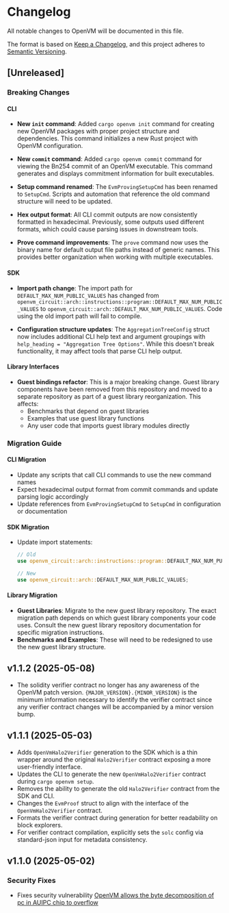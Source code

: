 # Changelog

All notable changes to OpenVM will be documented in this file.

The format is based on [Keep a Changelog](https://keepachangelog.com/en/1.0.0/),
and this project adheres to [Semantic Versioning](https://semver.org/spec/v2.0.0.html).

## [Unreleased]

### Breaking Changes

#### CLI

- **New `init` command**: Added `cargo openvm init` command for creating new OpenVM packages with proper project structure and dependencies. This command initializes a new Rust project with OpenVM configuration.

- **New `commit` command**: Added `cargo openvm commit` command for viewing the Bn254 commit of an OpenVM executable. This command generates and displays commitment information for built executables.

- **Setup command renamed**: The `EvmProvingSetupCmd` has been renamed to `SetupCmd`. Scripts and automation that reference the old command structure will need to be updated.

- **Hex output format**: All CLI commit outputs are now consistently formatted in hexadecimal. Previously, some outputs used different formats, which could cause parsing issues in downstream tools.

- **Prove command improvements**: The `prove` command now uses the binary name for default output file paths instead of generic names. This provides better organization when working with multiple executables.

#### SDK

- **Import path change**: The import path for `DEFAULT_MAX_NUM_PUBLIC_VALUES` has changed from `openvm_circuit::arch::instructions::program::DEFAULT_MAX_NUM_PUBLIC_VALUES` to `openvm_circuit::arch::DEFAULT_MAX_NUM_PUBLIC_VALUES`. Code using the old import path will fail to compile.

- **Configuration structure updates**: The `AggregationTreeConfig` struct now includes additional CLI help text and argument groupings with `help_heading = "Aggregation Tree Options"`. While this doesn't break functionality, it may affect tools that parse CLI help output.

#### Library Interfaces

- **Guest bindings refactor**: This is a major breaking change. Guest library components have been removed from this repository and moved to a separate repository as part of a guest library reorganization. This affects:
  - Benchmarks that depend on guest libraries
  - Examples that use guest library functions
  - Any user code that imports guest library modules directly

### Migration Guide

#### CLI Migration
- Update any scripts that call CLI commands to use the new command names
- Expect hexadecimal output format from commit commands and update parsing logic accordingly
- Update references from `EvmProvingSetupCmd` to `SetupCmd` in configuration or documentation

#### SDK Migration
- Update import statements:
  ```rust
  // Old
  use openvm_circuit::arch::instructions::program::DEFAULT_MAX_NUM_PUBLIC_VALUES;
  
  // New
  use openvm_circuit::arch::DEFAULT_MAX_NUM_PUBLIC_VALUES;
  ```

#### Library Migration
- **Guest Libraries**: Migrate to the new guest library repository. The exact migration path depends on which guest library components your code uses. Consult the new guest library repository documentation for specific migration instructions.
- **Benchmarks and Examples**: These will need to be redesigned to use the new guest library structure.

## v1.1.2 (2025-05-08)

- The solidity verifier contract no longer has any awareness of the OpenVM patch version. `{MAJOR_VERSION}.{MINOR_VERSION}` is the minimum information necessary to identify the verifier contract since any verifier contract changes will be accompanied by a minor version bump.

## v1.1.1 (2025-05-03)

- Adds `OpenVmHalo2Verifier` generation to the SDK which is a thin wrapper around the original `Halo2Verifier` contract exposing a more user-friendly interface.
- Updates the CLI to generate the new `OpenVmHalo2Verifier` contract during `cargo openvm setup`.
- Removes the ability to generate the old `Halo2Verifier` contract from the SDK and CLI.
- Changes the `EvmProof` struct to align with the interface of the `OpenVmHalo2Verifier` contract.
- Formats the verifier contract during generation for better readability on block explorers.
- For verifier contract compilation, explicitly sets the `solc` config via standard-json input for metadata consistency.

## v1.1.0 (2025-05-02)

### Security Fixes
- Fixes security vulnerability [OpenVM allows the byte decomposition of pc in AUIPC chip to overflow](https://github.com/advisories/GHSA-jf2r-x3j4-23m7)
